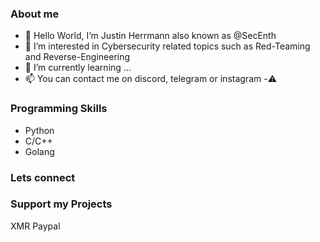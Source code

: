 ### About me
- 👋 Hello World, I’m Justin Herrmann also known as @SecEnth 
- 👀 I’m interested in Cybersecurity related topics such as Red-Teaming and Reverse-Engineering 
- 🌱 I’m currently learning ...
- 📫 You can contact me on discord, telegram or instagram
-⚠️

### Programming Skills
- Python
- C/C++
- Golang

### Lets connect


### Support my Projects
XMR
Paypal
